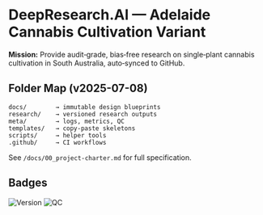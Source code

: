 # DeepResearch.AI — Adelaide Cannabis Cultivation Variant

**Mission:** Provide audit‑grade, bias‑free research on single‑plant cannabis cultivation in South Australia, auto‑synced to GitHub.

## Folder Map (v2025-07-08)

```
docs/        → immutable design blueprints
research/    → versioned research outputs
meta/        → logs, metrics, QC
templates/   → copy‑paste skeletons
scripts/     → helper tools
.github/     → CI workflows
```

See `/docs/00_project-charter.md` for full specification.

## Badges
<!-- Version badge -->
![Version](https://img.shields.io/badge/version-0.1.0-blue?style=flat-square)
![QC](https://img.shields.io/badge/QC-PASS-brightgreen?style=flat-square)
